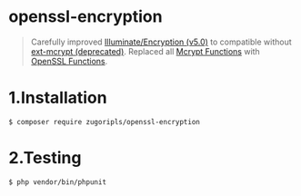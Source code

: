 
# openssl-encryption
> Carefully improved [Illuminate/Encryption (v5.0)](https://github.com/illuminate/encryption/tree/5.0) to compatible without [ext-mcrypt (deprecated)](http://php.net/manual/en/book.mcrypt.php). Replaced all [Mcrypt Functions](http://php.net/manual/en/ref.mcrypt.php) with [OpenSSL Functions](http://php.net/manual/en/ref.openssl.php).

# 1.Installation
    $ composer require zugoripls/openssl-encryption

# 2.Testing
    $ php vendor/bin/phpunit
